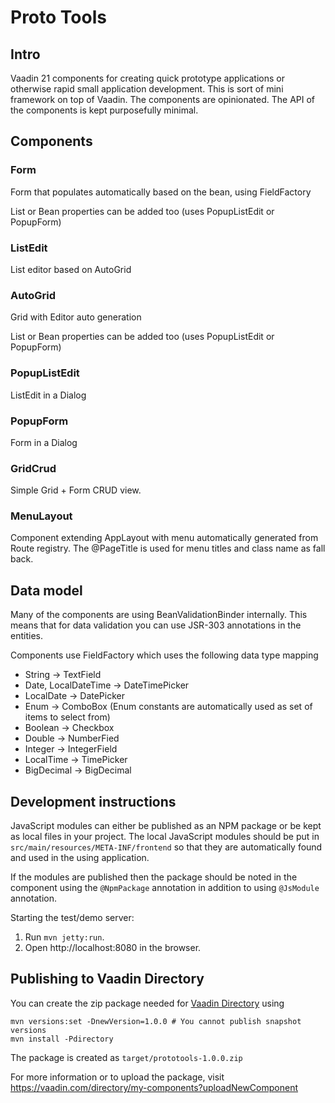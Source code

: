 # Proto Tools

## Intro

Vaadin 21 components for creating quick prototype applications or otherwise 
rapid small application development. This is sort of mini framework on top
of Vaadin. The components are opinionated. The API of the components is kept
purposefully minimal. 

## Components

### Form<T>

Form that populates automatically based on the bean, using FieldFactory

List or Bean properties can be added too (uses PopupListEdit or PopupForm)

### ListEdit<T>

List editor based on AutoGrid

### AutoGrid<T>

Grid with Editor auto generation

List or Bean properties can be added too (uses PopupListEdit or PopupForm)

### PopupListEdit<T>

ListEdit in a Dialog

### PopupForm<T>

Form in a Dialog

### GridCrud<T>

Simple Grid + Form CRUD view.

### MenuLayout

Component extending AppLayout with menu automatically generated from Route registry.
The @PageTitle is used for menu titles and class name as fall back.

## Data model

Many of the components are using BeanValidationBinder internally. This means that
for data validation you can use JSR-303 annotations in the entities.

Components use FieldFactory which uses the following data type mapping

* String -> TextField
* Date, LocalDateTime -> DateTimePicker
* LocalDate -> DatePicker
* Enum -> ComboBox (Enum constants are automatically used as set of items to select from)
* Boolean -> Checkbox
* Double -> NumberFied
* Integer -> IntegerField
* LocalTime -> TimePicker
* BigDecimal -> BigDecimal

## Development instructions

JavaScript modules can either be published as an NPM package or be kept as local 
files in your project. The local JavaScript modules should be put in 
`src/main/resources/META-INF/frontend` so that they are automatically found and 
used in the using application.

If the modules are published then the package should be noted in the component 
using the `@NpmPackage` annotation in addition to using `@JsModule` annotation.


Starting the test/demo server:
1. Run `mvn jetty:run`.
2. Open http://localhost:8080 in the browser.

## Publishing to Vaadin Directory

You can create the zip package needed for [Vaadin Directory](https://vaadin.com/directory/) using
```
mvn versions:set -DnewVersion=1.0.0 # You cannot publish snapshot versions 
mvn install -Pdirectory
```

The package is created as `target/prototools-1.0.0.zip`

For more information or to upload the package, visit https://vaadin.com/directory/my-components?uploadNewComponent
